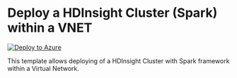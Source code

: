 # Deploy a HDInsight Cluster (Spark) within a VNET


[![Deploy to Azure](https://aka.ms/deploytoazurebutton)](https://portal.azure.com/#create/Microsoft.Template/uri/https%3A%2F%2Fraw.githubusercontent.com%2Fmehul-birari%2Fsample-arm-templates%2Fmaster%2Fhdinsight-cluster-spark%2Fazuredeploy.json)  

This template allows deploying of a HDInsight Cluster with Spark framework within a Virtual Network. 

